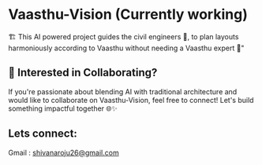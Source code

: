 # Vaasthu-Vision (Currently working)
🏗️ This AI powered project guides the civil engineers 🏡, to plan layouts harmoniously according to Vaasthu without needing a Vaasthu expert 🚀"

## 🤝 Interested in Collaborating?
If you're passionate about blending AI with traditional architecture and would like to collaborate on Vaasthu-Vision, feel free to connect! Let's build something impactful together 🌐✨

## Lets connect:
Gmail : shivanaroju26@gmail.com
